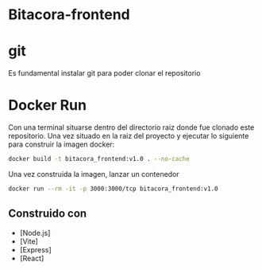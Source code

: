 # Bitacora-frontend

# git
Es fundamental instalar git para poder clonar el repositorio

# Docker Run
Con una terminal situarse dentro del directorio raiz donde fue clonado este repositorio.
Una vez situado en la raiz del proyecto y ejecutar lo siguiente para construir la imagen docker:

```bash
docker build -t bitacora_frontend:v1.0 . --no-cache

```

Una vez construida la imagen, lanzar un contenedor

```bash
docker run --rm -it -p 3000:3000/tcp bitacora_frontend:v1.0
```

## Construido con

- [Node.js]
- [Vite]
- [Express]
- [React]
